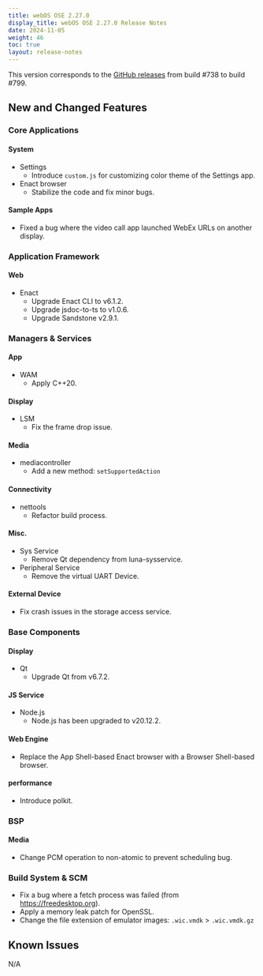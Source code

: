 ```yaml
---
title: webOS OSE 2.27.0
display_title: webOS OSE 2.27.0 Release Notes
date: 2024-11-05
weight: 46
toc: true
layout: release-notes
---
```


This version corresponds to the [GitHub releases](https://github.com/webosose/build-webos/releases) from build #738 to build #799.

## New and Changed Features

### Core Applications

#### System

- Settings
  - Introduce `custom.js` for customizing color theme of the Settings app.
- Enact browser
  - Stabilize the code and fix minor bugs.

#### Sample Apps

- Fixed a bug where the video call app launched WebEx URLs on another display.

### Application Framework

#### Web

- Enact
  - Upgrade Enact CLI to v6.1.2.
  - Upgrade jsdoc-to-ts to v1.0.6.
  - Upgrade Sandstone v2.9.1.

### Managers & Services

#### App

- WAM
  - Apply C++20.

#### Display

- LSM
  - Fix the frame drop issue.

#### Media

- mediacontroller
  - Add a new method: `setSupportedAction`

#### Connectivity

- nettools
  - Refactor build process.

#### Misc.

- Sys Service
  - Remove Qt dependency from luna-sysservice.
- Peripheral Service
  - Remove the virtual UART Device.

#### External Device

- Fix crash issues in the storage access service.

### Base Components 

#### Display

- Qt
  - Upgrade Qt from v6.7.2.

#### JS Service

- Node.js
  - Node.js has been upgraded to v20.12.2.

#### Web Engine

- Replace the App Shell-based Enact browser with a Browser Shell-based browser.

#### performance

- Introduce polkit.

### BSP

#### Media

- Change PCM operation to non-atomic to prevent scheduling bug.

### Build System & SCM

- Fix a bug where a fetch process was failed (from https://freedesktop.org).
- Apply a memory leak patch for OpenSSL.
- Change the file extension of emulator images: `.wic.vmdk` > `.wic.vmdk.gz`

## Known Issues

N/A
